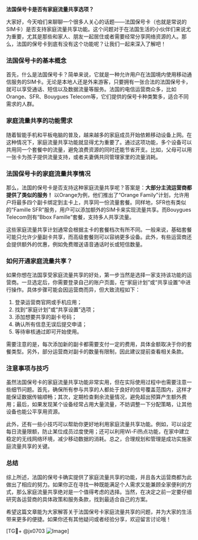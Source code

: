 **法国保号卡是否有家庭流量共享选项？**

大家好，今天咱们来聊聊一个很多人关心的话题——法国保号卡（也就是常说的SIM卡）是否支持家庭流量共享功能。这个问题对于在法国生活的小伙伴们来说尤为重要，尤其是那些和家人、朋友一起居住或者需要经常分享网络资源的人。那么，法国的保号卡到底有没有这个功能呢？让我们一起来深入了解吧！

### 法国保号卡的基本概念

首先，什么是法国保号卡？简单来说，它就是一种允许用户在法国境内使用移动通信服务的SIM卡。无论是本地人还是外来游客，只要拥有一张合法的法国保号卡，就可以享受通话、短信以及数据流量等服务。法国的电信运营商众多，比如Orange、SFR、Bouygues Telecom等，它们提供的保号卡种类繁多，适合不同需求的人群。

### 家庭流量共享的功能需求

随着智能手机和平板电脑的普及，越来越多的家庭成员开始依赖移动设备上网。在这种情况下，家庭流量共享功能就显得尤为重要了。通过这项功能，多个设备可以共用同一个套餐中的流量，避免浪费资源的同时还能节省开支。比如，父母可以用一张卡为孩子提供流量支持，或者夫妻俩共同管理家里的流量消耗。

### 法国保号卡的家庭流量共享情况

那么，法国的保号卡是否支持这种家庭流量共享呢？答案是：**大部分主流运营商都提供了类似的服务！** 以Orange为例，他们推出了“Orange Family”计划，允许用户将最多四个副卡绑定到主卡上，共享同一份流量套餐。同样地，SFR也有类似的“Famille SFR”服务，用户可以添加额外的SIM卡来实现流量共享。而Bouygues Telecom则有“Bbox Famille”套餐，支持多人共享流量。

这些家庭流量共享计划通常会根据主卡的套餐档次有所不同。一般来说，基础套餐可能只允许少量副卡共享，而高级套餐则可以容纳更多设备。此外，有些运营商还会提供额外的优惠，例如免费赠送语音通话时长或短信数量。

### 如何开通家庭流量共享？

如果你想在法国享受家庭流量共享的好处，第一步当然是选择一家支持该功能的运营商。一旦选定后，你需要登录自己的账户页面，在“家庭计划”或“共享设置”中进行操作。具体步骤可能会因运营商而异，但大致流程如下：

1. 登录运营商官网或手机应用；
2. 找到“家庭计划”或“共享设置”选项；
3. 添加想要共享的副卡号码；
4. 确认所有信息无误后提交申请；
5. 等待审核通过即可开始使用。

需要注意的是，每次添加新的副卡都需要支付一定的费用，具体金额取决于你的套餐类型。另外，部分运营商对副卡的数量有限制，因此建议提前查看相关条款。

### 注意事项与技巧

虽然法国保号卡的家庭流量共享功能非常实用，但在实际使用过程中也需要注意一些细节问题。首先，确保所有参与共享的人都处于良好的信号覆盖范围内，这样才能保证数据传输顺畅；其次，定期检查剩余流量情况，避免超出预算产生额外费用；最后，如果发现某个设备经常占用大量流量，不妨调整一下分配策略，让其他设备也能公平享用资源。

此外，还有一些小技巧可以帮助你更好地利用家庭流量共享功能。例如，可以设定每日流量限额，防止某位成员过度使用；还可以利用Wi-Fi热点功能，在家中建立稳定的无线网络环境，减少移动数据的消耗。总之，合理规划和管理是成功实施家庭流量共享的关键。

### 总结

综上所述，法国的保号卡确实提供了家庭流量共享的功能，并且各大运营商都为此做出了相应的努力。如果你正在寻找一种既能满足个人需求又能兼顾全家便利的方式，那么家庭流量共享绝对是一个值得考虑的选择。当然，在决定之前一定要仔细研究各运营商的具体政策和服务条款，找到最适合自己的方案。

希望这篇文章能为大家解答关于法国保号卡家庭流量共享的问题，并为大家的生活带来更多的便捷。如果你还有其他疑问或者经验分享，欢迎留言讨论哦！

[TG💪+ @jx0703 ![Image](https://github.com/user-attachments/assets/dbca1d08-cadb-493c-b0ec-ad6f7a83f270)]